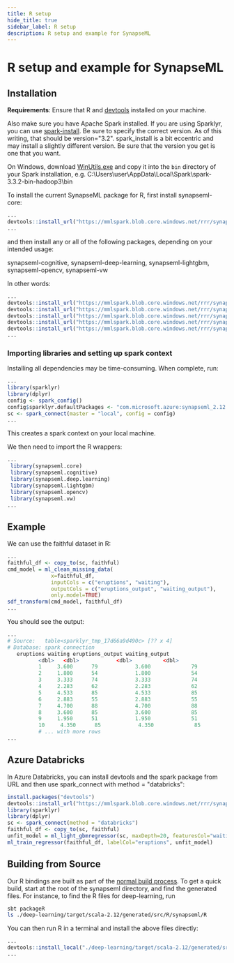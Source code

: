 ```yaml
---
title: R setup
hide_title: true
sidebar_label: R setup
description: R setup and example for SynapseML
---
```



# R setup and example for SynapseML

## Installation

**Requirements**: Ensure that R and
[devtools](https://github.com/hadley/devtools) installed on your
machine.

Also make sure you have Apache Spark installed. If you are using Sparklyr, you can use [spark-install](https://spark.rstudio.com/packages/sparklyr/latest/reference/spark_install.html). Be sure to specify the correct version. As of this writing, that should be version="3.2". spark_install is a bit eccentric and may install a slightly different version. Be sure that the version you get is one that you want.

On Windows, download [WinUtils.exe](https://github.com/steveloughran/winutils/blob/master/hadoop-3.0.0/bin/winutils.exe) and copy it into the `bin` directory of your Spark installation, e.g. C:\Users\user\AppData\Local\Spark\spark-3.3.2-bin-hadoop3\bin

To install the current SynapseML package for R, first install synapseml-core:

```R
...
devtools::install_url("https://mmlspark.blob.core.windows.net/rrr/synapseml-core-0.11.0.zip")
...
```

and then install any or all of the following packages, depending on your intended usage:

synapseml-cognitive,
synapseml-deep-learning,
synapseml-lightgbm,
synapseml-opencv,
synapseml-vw

In other words:

```R
...
devtools::install_url("https://mmlspark.blob.core.windows.net/rrr/synapseml-cognitive-0.11.0.zip")
devtools::install_url("https://mmlspark.blob.core.windows.net/rrr/synapseml-deep-learning-0.11.0.zip")
devtools::install_url("https://mmlspark.blob.core.windows.net/rrr/synapseml-lightgbm-0.11.0.zip")
devtools::install_url("https://mmlspark.blob.core.windows.net/rrr/synapseml-opencv-0.11.0.zip")
devtools::install_url("https://mmlspark.blob.core.windows.net/rrr/synapseml-vw-0.11.0.zip")
...
```

### Importing libraries and setting up spark context

Installing all dependencies may be time-consuming.  When complete, run:

```R
...
library(sparklyr)
library(dplyr)
config <- spark_config()
config$sparklyr.defaultPackages <- "com.microsoft.azure:synapseml_2.12:1.0.8"
sc <- spark_connect(master = "local", config = config)
...
```

This creates a spark context on your local machine.

We then need to import the R wrappers:

```R
...
 library(synapseml.core)
 library(synapseml.cognitive)
 library(synapseml.deep.learning)
 library(synapseml.lightgbm)
 library(synapseml.opencv)
 library(synapseml.vw)
...
```

## Example

We can use the faithful dataset in R:

```R
...
faithful_df <- copy_to(sc, faithful)
cmd_model = ml_clean_missing_data(
              x=faithful_df,
              inputCols = c("eruptions", "waiting"),
              outputCols = c("eruptions_output", "waiting_output"),
              only.model=TRUE)
sdf_transform(cmd_model, faithful_df)
...
```

You should see the output:

```R
...
# Source:   table<sparklyr_tmp_17d66a9d490c> [?? x 4]
# Database: spark_connection
   eruptions waiting eruptions_output waiting_output
          <dbl>   <dbl>            <dbl>          <dbl>
          1     3.600      79            3.600             79
          2     1.800      54            1.800             54
          3     3.333      74            3.333             74
          4     2.283      62            2.283             62
          5     4.533      85            4.533             85
          6     2.883      55            2.883             55
          7     4.700      88            4.700             88
          8     3.600      85            3.600             85
          9     1.950      51            1.950             51
          10     4.350      85            4.350             85
          # ... with more rows
...
```

## Azure Databricks

In Azure Databricks, you can install devtools and the spark package from URL
and then use spark_connect with method = "databricks":

```R
install.packages("devtools")
devtools::install_url("https://mmlspark.blob.core.windows.net/rrr/synapseml-1.0.8.zip")
library(sparklyr)
library(dplyr)
sc <- spark_connect(method = "databricks")
faithful_df <- copy_to(sc, faithful)
unfit_model = ml_light_gbmregressor(sc, maxDepth=20, featuresCol="waiting", labelCol="eruptions", numIterations=10, unfit.model=TRUE)
ml_train_regressor(faithful_df, labelCol="eruptions", unfit_model)
```

## Building from Source

Our R bindings are built as part of the [normal build
process](../Developer%20Setup).  To get a quick build, start at the root
of the synapseml directory, and find the generated files. For instance,
to find the R files for deep-learning, run

```bash
sbt packageR
ls ./deep-learning/target/scala-2.12/generated/src/R/synapseml/R
```

You can then run R in a terminal and install the above files directly:

```R
...
devtools::install_local("./deep-learning/target/scala-2.12/generated/src/R/synapseml/R")
...
```

